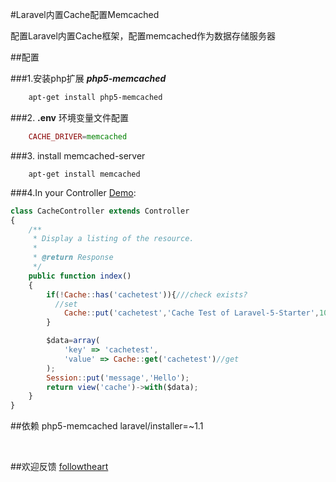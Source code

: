 #Laravel内置Cache配置Memcached

配置Laravel内置Cache框架，配置memcached作为数据存储服务器

##配置

###1.安装php扩展 ***php5-memcached***

```bash
    apt-get install php5-memcached
```
###2. **.env** 环境变量文件配置
```php
    CACHE_DRIVER=memcached
```
###3. install memcached-server
```
    apt-get install memcached
```

###4.In your Controller [Demo](app\Http\Controllers\CacheController.php):
```js
class CacheController extends Controller
{
    /**
     * Display a listing of the resource.
     *
     * @return Response
     */
    public function index()
    {
        if(!Cache::has('cachetest')){///check exists?
          //set
            Cache::put('cachetest','Cache Test of Laravel-5-Starter',10);
        }

        $data=array(
            'key' => 'cachetest',
            'value' => Cache::get('cachetest')//get
        );
        Session::put('message','Hello');
        return view('cache')->with($data);
    }
}
```

##依赖
    php5-memcached
    laravel/installer=~1.1

<br/>

##欢迎反馈 [followtheart](https://github.com/followtheart)
